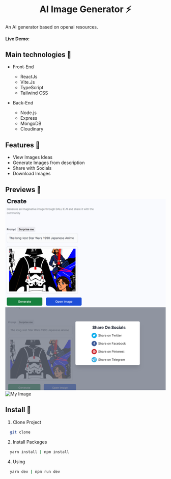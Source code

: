 <h1 align ='center'><strong>AI Image Generator ⚡</strong></h1>

<p>An AI generator based on openai resources.</p>

#### **Live Demo:**

## **Main technologies 📝**

- Front-End

  - ReactJs
  - Vite.Js
  - TypeScript
  - Tailwind CSS

- Back-End
  - Node.js
  - Express
  - MongoDB
  - Cloudinary

## **Features 🚀**

- View Images Ideas
- Generate Images from description
- Share with Socials
- Download Images

## **Previews 📁**

![My Image](./client/public//screen.png)
![My Image](./client/public//screen3.png)
![My Image](./client/public//screen2.png)

## **Install 🔨**

1. Clone Project

```sh
  git clone
```

2. Install Packages

```sh
  yarn install | npm install
```

4. Using

```sh
  yarn dev | npm run dev
```
